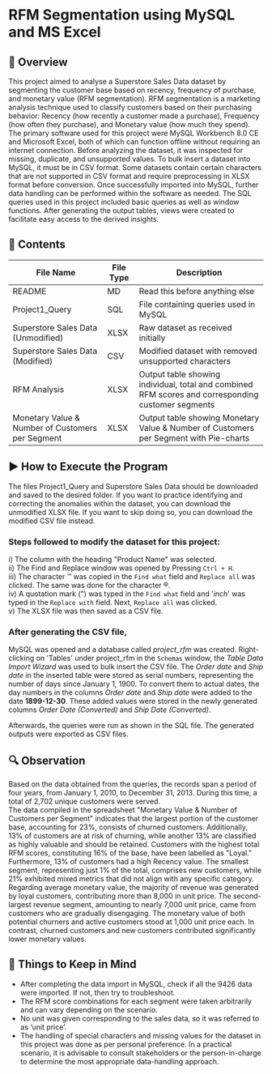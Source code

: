 # RFM Segmentation using MySQL and MS Excel  
## 📝 __Overview__  
This project aimed to analyse a Superstore Sales Data dataset by segmenting the customer base based on recency, frequency of purchase, and monetary value (RFM segmentation). RFM segmentation is a marketing analysis technique used to classify customers based on their purchasing behavior: Recency (how recently a customer made a purchase), Frequency (how often they purchase), and Monetary value (how much they spend). The primary software used for this project were MySQL Workbench 8.0 CE and Microsoft Excel, both of which can function offline without requiring an internet connection. Before analyzing the dataset, it was inspected for missing, duplicate, and unsupported values. To bulk insert a dataset into MySQL, it must be in CSV format. Some datasets contain certain characters that are not supported in CSV format and require preprocessing in XLSX format before conversion. Once successfully imported into MySQL, further data handling can be performed within the software as needed. The SQL queries used in this project included basic queries as well as window functions. After generating the output tables, views were created to facilitate easy access to the derived insights.  
  
## 📂 __Contents__  
| File Name | File Type | Description |
|-----------|-----------|-------------|
| README | MD | Read this before anything else |
| Project1_Query | SQL | File containing queries used in MySQL |
| Superstore Sales Data (Unmodified) | XLSX | Raw dataset as received initially |
| Superstore Sales Data (Modified) | CSV | Modified dataset with removed unsupported characters |
| RFM Analysis | XLSX | Output table showing individual, total and combined RFM scores and corresponding customer segments | 
| Monetary Value & Number of Customers per Segment | XLSX | Output table showing Monetary Value & Number of Customers per Segment with Pie-charts |  

  
## ▶️ __How to Execute the Program__  
The files Project1_Query and Superstore Sales Data should be downloaded and saved to the desired folder. If you want to practice identifying and correcting the anomalies within the dataset, you can download the unmodified XLSX file. If you want to skip doing so, you can download the modified CSV file instead.  
  
### Steps followed to modify the dataset for this project:    
i) The column with the heading "Product Name" was selected.  
ii) The Find and Replace window was opened by Pressing `Ctrl + H`.   
iii) The character ™ was copied in the  `Find what` field and `Replace all` was clicked. The same was done for the character ®.  
iv) A quotation mark (") was typed in the  `Find what` field and '_inch_' was typed in the `Replace with` field. Next, `Replace all` was clicked.  
v) The XLSX file was then saved as a CSV file.  
  
### After generating the CSV file,  
MySQL was opened and a database called _project_rfm_ was created. Right-clicking on 'Tables' under project_rfm in the `Schemas` window, the _Table Data Import Wizard_ was used to bulk insert the CSV file. The _Order date_ and _Ship date_ in the inserted table were stored as serial numbers, representing the number of days since January 1, 1900. To convert them to actual dates, the day numbers in the columns _Order date_ and _Ship date_ were added to the date __1899-12-30__. These added values were stored in the newly generated columns _Order Date (Converted)_ and _Ship Date (Converted)_.  
  
Afterwards, the queries were run as shown in the SQL file. The generated outputs were exported as CSV files.  
  
## 🔍 __Observation__
Based on the data obtained from the queries, the records span a period of four years, from January 1, 2010, to December 31, 2013. During this time, a total of 2,702 unique customers were served.  
The data compiled in the spreadsheet "Monetary Value & Number of Customers per Segment" indicates that the largest portion of the customer base, accounting for 23%, consists of churned customers. Additionally, 13% of customers are at risk of churning, while another 13% are classified as highly valuable and should be retained. Customers with the highest total RFM scores, constituting 16% of the base, have been labelled as "Loyal." Furthermore, 13% of customers had a high Recency value. The smallest segment, representing just 1% of the total, comprises new customers, while 21% exhibited mixed metrics that did not align with any specific category.  
Regarding average monetary value, the majority of revenue was generated by loyal customers, contributing more than 8,000 in unit price. The second-largest revenue segment, amounting to nearly 7,000 unit price, came from customers who are gradually disengaging. The monetary value of both potential churners and active customers stood at 1,000 unit price each. In contrast, churned customers and new customers contributed significantly lower monetary values.  
  
## 📌 __Things to Keep in Mind__  
* After completing the data import in MySQL, check if all the 9426 data were imported. If not, then try to troubleshoot.  
* The RFM score combinations for each segment were taken arbitrarily and can vary depending on the scenario.  
* No unit was given corresponding to the sales data, so it was referred to as ‘unit price’.  
* The handling of special characters and missing values for the dataset in this project was done as per personal preference. In a practical scenario, it is advisable to consult stakeholders or the person-in-charge to determine the most appropriate data-handling approach.


  
